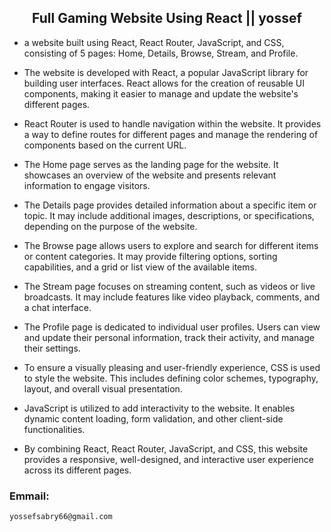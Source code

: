 <h2 align="center">Full Gaming Website Using React || yossef</h2>

- a website built using React, React Router, JavaScript, and CSS, consisting of 5 pages: Home, Details, Browse, Stream, and Profile.

- The website is developed with React, a popular JavaScript library for building user interfaces. React allows for the creation of reusable UI components, making it easier to manage and update the website's different pages.

- React Router is used to handle navigation within the website. It provides a way to define routes for different pages and manage the rendering of components based on the current URL.

- The Home page serves as the landing page for the website. It showcases an overview of the website and presents relevant information to engage visitors.

- The Details page provides detailed information about a specific item or topic. It may include additional images, descriptions, or specifications, depending on the purpose of the website.

- The Browse page allows users to explore and search for different items or content categories. It may provide filtering options, sorting capabilities, and a grid or list view of the available items.

- The Stream page focuses on streaming content, such as videos or live broadcasts. It may include features like video playback, comments, and a chat interface.

- The Profile page is dedicated to individual user profiles. Users can view and update their personal information, track their activity, and manage their settings.

- To ensure a visually pleasing and user-friendly experience, CSS is used to style the website. This includes defining color schemes, typography, layout, and overall visual presentation.

- JavaScript is utilized to add interactivity to the website. It enables dynamic content loading, form validation, and other client-side functionalities.

- By combining React, React Router, JavaScript, and CSS, this website provides a responsive, well-designed, and interactive user experience across its different pages.

### Emmail:
```
yossefsabry66@gmail.com
```
